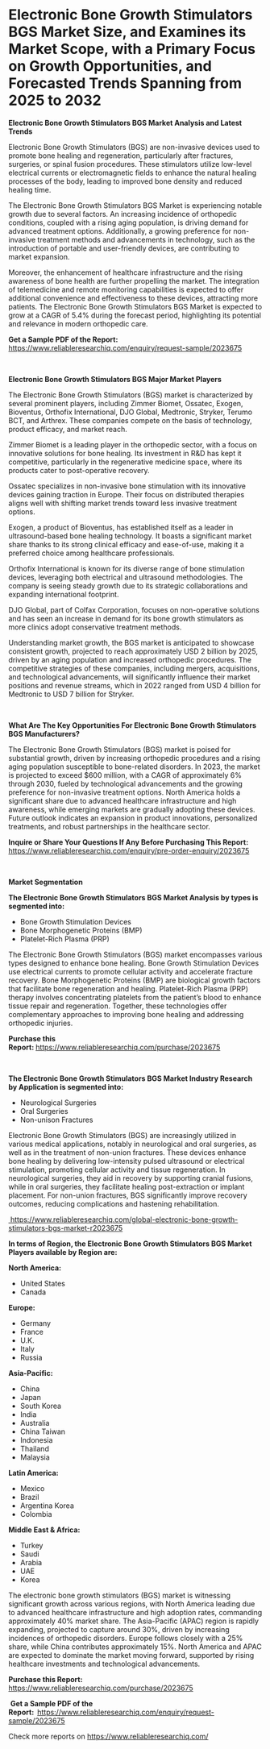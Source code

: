 <p><h1>Electronic Bone Growth Stimulators BGS Market Size, and Examines its Market Scope, with a Primary Focus on Growth Opportunities, and Forecasted Trends Spanning from 2025 to 2032</h1></p><p><strong>Electronic Bone Growth Stimulators BGS Market Analysis and Latest Trends</strong></p>
<p><p>Electronic Bone Growth Stimulators (BGS) are non-invasive devices used to promote bone healing and regeneration, particularly after fractures, surgeries, or spinal fusion procedures. These stimulators utilize low-level electrical currents or electromagnetic fields to enhance the natural healing processes of the body, leading to improved bone density and reduced healing time.</p><p>The Electronic Bone Growth Stimulators BGS Market is experiencing notable growth due to several factors. An increasing incidence of orthopedic conditions, coupled with a rising aging population, is driving demand for advanced treatment options. Additionally, a growing preference for non-invasive treatment methods and advancements in technology, such as the introduction of portable and user-friendly devices, are contributing to market expansion.</p><p>Moreover, the enhancement of healthcare infrastructure and the rising awareness of bone health are further propelling the market. The integration of telemedicine and remote monitoring capabilities is expected to offer additional convenience and effectiveness to these devices, attracting more patients. The Electronic Bone Growth Stimulators BGS Market is expected to grow at a CAGR of 5.4% during the forecast period, highlighting its potential and relevance in modern orthopedic care.</p></p>
<p><strong>Get a Sample PDF of the Report:&nbsp;</strong> <a href="https://www.reliableresearchiq.com/enquiry/request-sample/2023675?utm_campaign=3103&utm_medium=2&utm_source=Github&utm_content=ia&utm_term=29032025&utm_id=electronic-bone-growth-stimulators-bgs">https://www.reliableresearchiq.com/enquiry/request-sample/2023675</a></p>
<p>&nbsp;</p>
<p><strong>Electronic Bone Growth Stimulators BGS Major Market Players</strong></p>
<p><p>The Electronic Bone Growth Stimulators (BGS) market is characterized by several prominent players, including Zimmer Biomet, Ossatec, Exogen, Bioventus, Orthofix International, DJO Global, Medtronic, Stryker, Terumo BCT, and Arthrex. These companies compete on the basis of technology, product efficacy, and market reach.</p><p>Zimmer Biomet is a leading player in the orthopedic sector, with a focus on innovative solutions for bone healing. Its investment in R&D has kept it competitive, particularly in the regenerative medicine space, where its products cater to post-operative recovery.</p><p>Ossatec specializes in non-invasive bone stimulation with its innovative devices gaining traction in Europe. Their focus on distributed therapies aligns well with shifting market trends toward less invasive treatment options.</p><p>Exogen, a product of Bioventus, has established itself as a leader in ultrasound-based bone healing technology. It boasts a significant market share thanks to its strong clinical efficacy and ease-of-use, making it a preferred choice among healthcare professionals.</p><p>Orthofix International is known for its diverse range of bone stimulation devices, leveraging both electrical and ultrasound methodologies. The company is seeing steady growth due to its strategic collaborations and expanding international footprint.</p><p>DJO Global, part of Colfax Corporation, focuses on non-operative solutions and has seen an increase in demand for its bone growth stimulators as more clinics adopt conservative treatment methods. </p><p>Understanding market growth, the BGS market is anticipated to showcase consistent growth, projected to reach approximately USD 2 billion by 2025, driven by an aging population and increased orthopedic procedures. The competitive strategies of these companies, including mergers, acquisitions, and technological advancements, will significantly influence their market positions and revenue streams, which in 2022 ranged from USD 4 billion for Medtronic to USD 7 billion for Stryker.</p></p>
<p>&nbsp;</p>
<p><strong>What Are The Key Opportunities For Electronic Bone Growth Stimulators BGS Manufacturers?</strong></p>
<p><p>The Electronic Bone Growth Stimulators (BGS) market is poised for substantial growth, driven by increasing orthopedic procedures and a rising aging population susceptible to bone-related disorders. In 2023, the market is projected to exceed $600 million, with a CAGR of approximately 6% through 2030, fueled by technological advancements and the growing preference for non-invasive treatment options. North America holds a significant share due to advanced healthcare infrastructure and high awareness, while emerging markets are gradually adopting these devices. Future outlook indicates an expansion in product innovations, personalized treatments, and robust partnerships in the healthcare sector.</p></p>
<p><strong>Inquire or Share Your Questions If Any Before Purchasing This Report:</strong> <a href="https://www.reliableresearchiq.com/enquiry/pre-order-enquiry/2023675?utm_campaign=3103&utm_medium=2&utm_source=Github&utm_content=ia&utm_term=29032025&utm_id=electronic-bone-growth-stimulators-bgs">https://www.reliableresearchiq.com/enquiry/pre-order-enquiry/2023675</a></p>
<p>&nbsp;</p>
<p><strong>Market Segmentation</strong></p>
<p><strong>The Electronic Bone Growth Stimulators BGS Market Analysis by types is segmented into:</strong></p>
<p><ul><li>Bone Growth Stimulation Devices</li><li>Bone Morphogenetic Proteins (BMP)</li><li>Platelet-Rich Plasma (PRP)</li></ul></p>
<p><p>The Electronic Bone Growth Stimulators (BGS) market encompasses various types designed to enhance bone healing. Bone Growth Stimulation Devices use electrical currents to promote cellular activity and accelerate fracture recovery. Bone Morphogenetic Proteins (BMP) are biological growth factors that facilitate bone regeneration and healing. Platelet-Rich Plasma (PRP) therapy involves concentrating platelets from the patient’s blood to enhance tissue repair and regeneration. Together, these technologies offer complementary approaches to improving bone healing and addressing orthopedic injuries.</p></p>
<p><strong>Purchase this Report:&nbsp;</strong><a href="https://www.reliableresearchiq.com/purchase/2023675?utm_campaign=3103&utm_medium=2&utm_source=Github&utm_content=ia&utm_term=29032025&utm_id=electronic-bone-growth-stimulators-bgs">https://www.reliableresearchiq.com/purchase/2023675</a></p>
<p>&nbsp;</p>
<p><strong>The Electronic Bone Growth Stimulators BGS Market Industry Research by Application is segmented into:</strong></p>
<p><ul><li>Neurological Surgeries</li><li>Oral Surgeries</li><li>Non-unison Fractures</li></ul></p>
<p><p>Electronic Bone Growth Stimulators (BGS) are increasingly utilized in various medical applications, notably in neurological and oral surgeries, as well as in the treatment of non-union fractures. These devices enhance bone healing by delivering low-intensity pulsed ultrasound or electrical stimulation, promoting cellular activity and tissue regeneration. In neurological surgeries, they aid in recovery by supporting cranial fusions, while in oral surgeries, they facilitate healing post-extraction or implant placement. For non-union fractures, BGS significantly improve recovery outcomes, reducing complications and hastening rehabilitation.</p></p>
<p><a href="https://www.reliableresearchiq.com/global-electronic-bone-growth-stimulators-bgs-market-r2023675?utm_campaign=3103&utm_medium=2&utm_source=Github&utm_content=ia&utm_term=29032025&utm_id=electronic-bone-growth-stimulators-bgs">&nbsp;https://www.reliableresearchiq.com/global-electronic-bone-growth-stimulators-bgs-market-r2023675</a></p>
<p><strong>In terms of Region, the Electronic Bone Growth Stimulators BGS Market Players available by Region are:</strong></p>
<p>
    <p> <strong> North America: </strong>
        <ul>
            <li>United States</li>
            <li>Canada</li>
        </ul>
        </p> 
    <p> <strong> Europe: </strong>
        <ul>
            <li>Germany</li>
            <li>France</li>
            <li>U.K.</li>
            <li>Italy</li>
            <li>Russia</li>
        </ul>
        </p> 
    <p> <strong> Asia-Pacific: </strong>
        <ul>
            <li>China</li>
            <li>Japan</li>
            <li>South Korea</li>
            <li>India</li>
            <li>Australia</li>
            <li>China Taiwan</li>
            <li>Indonesia</li>
            <li>Thailand</li>
            <li>Malaysia</li>
        </ul>
        </p> 
    <p> <strong> Latin America: </strong>
        <ul>
            <li>Mexico</li>
            <li>Brazil</li>
            <li>Argentina Korea</li>
            <li>Colombia</li>
        </ul>
        </p> 
    <p> <strong> Middle East & Africa: </strong>
        <ul>
            <li>Turkey</li>
            <li>Saudi</li>
            <li>Arabia</li>
            <li>UAE</li>
            <li>Korea</li>
        </ul>
    </p>
    </p>
<p><p>The electronic bone growth stimulators (BGS) market is witnessing significant growth across various regions, with North America leading due to advanced healthcare infrastructure and high adoption rates, commanding approximately 40% market share. The Asia-Pacific (APAC) region is rapidly expanding, projected to capture around 30%, driven by increasing incidences of orthopedic disorders. Europe follows closely with a 25% share, while China contributes approximately 15%. North America and APAC are expected to dominate the market moving forward, supported by rising healthcare investments and technological advancements.</p></p>
<p><strong>Purchase this Report: </strong><a href="https://www.reliableresearchiq.com/purchase/2023675?utm_campaign=3103&utm_medium=2&utm_source=Github&utm_content=ia&utm_term=29032025&utm_id=electronic-bone-growth-stimulators-bgs">https://www.reliableresearchiq.com/purchase/2023675</a></p>
<p>&nbsp;<strong>Get a Sample PDF of the Report:&nbsp;&nbsp;</strong><a href="https://www.reliableresearchiq.com/enquiry/request-sample/2023675?utm_campaign=3103&utm_medium=2&utm_source=Github&utm_content=ia&utm_term=29032025&utm_id=electronic-bone-growth-stimulators-bgs">https://www.reliableresearchiq.com/enquiry/request-sample/2023675</a></p>
<p><strong></strong></p>
<p>Check more reports on <a href="https://www.reliableresearchiq.com/?utm_campaign=3103&utm_medium=2&utm_source=Github&utm_content=ia&utm_term=29032025&utm_id=electronic-bone-growth-stimulators-bgs">https://www.reliableresearchiq.com/</a></p>